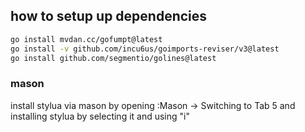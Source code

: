 ## how to setup up dependencies

```bash
go install mvdan.cc/gofumpt@latest
go install -v github.com/incu6us/goimports-reviser/v3@latest
go install github.com/segmentio/golines@latest
```

### mason
install stylua via mason by opening :Mason -> Switching to Tab 5 and installing stylua by selecting it and using "i"
